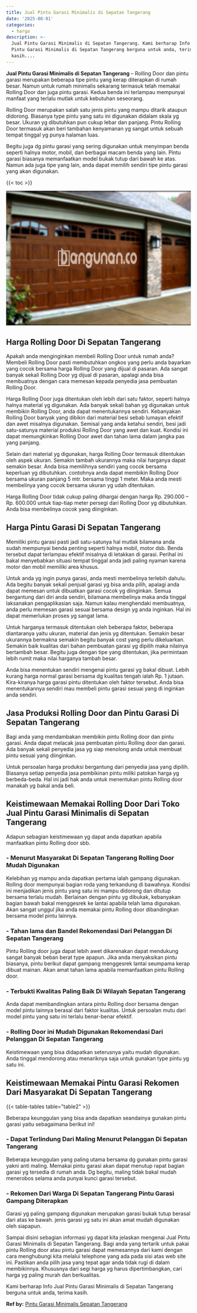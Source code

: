 ```yaml
---
title: Jual Pintu Garasi Minimalis di Sepatan Tangerang
date: '2025-08-01'
categories:
  - harga
description: >-
  Jual Pintu Garasi Minimalis di Sepatan Tangerang. Kami berharap Info Jual
  Pintu Garasi Minimalis di Sepatan Tangerang berguna untuk anda, terima
  kasih....
---
```


**Jual Pintu Garasi Minimalis di Sepatan Tangerang** – Rolling Door dan pintu garasi merupakan beberapa tipe pintu yang kerap diterapkan di rumah besar. Namun untuk rumah minimalis sekarang termasuk telah memakai Rolling Door dan juga pintu garasi. Kedua benda ini terlampau mempunyai manfaat yang terlalu mutlak untuk kebutuhan seseorang.

Rolling Door merupakan salah satu jenis pintu yang mampu ditarik ataupun didorong. Biasanya type pintu yang satu ini digunakan didalam skala yg besar. Ukuran yg dibutuhkan pun cukup lebar dan panjang. Pintu Rolling Door termasuk akan beri tambahan kenyamanan yg sangat untuk sebuah tempat tinggal yg punya halaman luas.

Begitu juga dg pintu garasi yang sering digunakan untuk menyimpan benda seperti halnya motor, mobil, dan berbagai macam benda yang lain. Pintu garasi biasanya memanfaatkan model bukak tutup dari bawah ke atas. Namun ada juga tipe yang lain, anda dapat memilih sendiri tipe pintu garasi yang akan digunakan.

{{< toc >}}

![Jual Pintu Garasi Minimalis di Sepatan Tangerang](/images/pintu-garasi-71.png)

## Harga Rolling Door Di Sepatan Tangerang

Apakah anda menginginkan membeli Rolling Door untuk rumah anda? Membeli Rolling Door pasti membutuhkan ongkos yang perlu anda bayarkan yang cocok bersama harga Rolling Door yang dijual di pasaran. Ada sangat banyak sekali Rolling Door yg dijual di pasaran, apalagi anda bisa membuatnya dengan cara memesan kepada penyedia jasa pembuatan Rolling Door.

Harga Rolling Door juga ditentukan oleh lebih dari satu faktor, seperti halnya halnya material yg digunakan. Ada banyak sekali bahan yg digunakan untuk membikin Rolling Door, anda dapat menentukannya sendiri. Kebanyakan Rolling Door banyak yang dibikin dari material besi sebab lumayan efektif dan awet misalnya digunakan. Semisal yang anda ketahui sendiri, besi jadi satu-satunya material produksi Rolling Door yang awet dan kuat. Kondisi ini dapat memungkinkan Rolling Door awet dan tahan lama dalam jangka pas yang panjang.

Selain dari material yg digunakan, harga Rolling Door termasuk ditentukan oleh aspek ukuran. Semakin tambah ukurannya maka nilai harganya dapat semakin besar. Anda bisa memilihnya sendiri yang cocok bersama keperluan yg dibutuhkan. contohnya anda dapat membikin Rolling Door bersama ukuran panjang 5 mtr. bersama tinggi 1 meter. Maka anda mesti membelinya yang cocok bersama ukuran yg udah ditentukan.

Harga Rolling Door tidak cukup paling dihargai dengan harga Rp. 290.000 – Rp. 600.000 untuk tiap-tiap meter persegi dari Rolling Door yg dibutuhkan. Anda bisa membelinya cocok yang diinginkan.

## Harga Pintu Garasi Di Sepatan Tangerang

Memiliki pintu garasi pasti jadi satu-satunya hal mutlak bilamana anda sudah mempunyai benda penting seperti halnya mobil, motor dsb. Benda tersebut dapat terlampau efektif misalnya di letakkan di garasi. Perihal ini bakal menyebabkan situasi tempat tinggal anda jadi paling nyaman karena motor dan mobil memiliki area khusus.

Untuk anda yg ingin punya garasi, anda mesti membelinya terlebih dahulu. Ada begitu banyak sekali penjual garasi yg bisa anda pilih, apalagi anda dapat memesan untuk dibuatkan garasi cocok yg diinginkan. Semua bergantung dari diri anda sendiri, bilamana membelinya maka anda tinggal laksanakan pengaplikasian saja. Namun kalau menghendaki membuatnya, anda perlu memesan garasi sesuai bersama design yg anda inginkan. Hal ini dapat memerlukan proses yg sangat lama.

Untuk harganya termasuk ditentukan oleh beberapa faktor, beberapa diantaranya yaitu ukuran, material dan jenis yg ditentukan. Semakin besar ukurannya bermakna semakin begitu banyak cost yang perlu dikeluarkan. Semakin baik kualitas dari bahan pembuatan garasi yg dipilih maka nilainya bertambah besar. Begitu juga dengan tipe yang ditentukan, jika permintaan lebih rumit maka nilai harganya tambah besar.

Anda bisa menentukan sendiri mengenai pintu garasi yg bakal dibuat. Lebih kurang harga normal garasi bersama dg kualitas tengah ialah Rp. 1 jutaan. Kira-kiranya harga garasi pintu ditentukan oleh faktor tersebut. Anda bisa menentukannya sendiri mau membeli pintu garasi sesuai yang di inginkan anda sendiri.

## Jasa Produksi Rolling Door dan Pintu Garasi Di Sepatan Tangerang

Bagi anda yang mendambakan membikin pintu Rolling door dan pintu garasi. Anda dapat melacak jasa pembuatan pintu Rolling door dan garasi. Ada banyak sekali penyedia jasa yg siap menolong anda untuk membuat pintu sesuai yang diinginkan.

Untuk persoalan harga produksi bergantung dari penyedia jasa yang dipilih. Biasanya setiap penyedia jasa pembikinan pintu miliki patokan harga yg berbeda-beda. Hal ini jadi hak anda untuk menentukan pintu Rolling door manakah yg bakal anda beli.

## Keistimewaan Memakai Rolling Door Dari Toko Jual Pintu Garasi Minimalis di Sepatan Tangerang

Adapun sebagian keistimewaan yg dapat anda dapatkan apabila manfaatkan pintu Rolling door sbb.

### \- Menurut Masyarakat Di Sepatan Tangerang Rolling Door Mudah Digunakan

Kelebihan yg mampu anda dapatkan pertama ialah gampang digunakan. Rolling door mempunyai bagian roda yang terkandung di bawahnya. Kondisi ini menjadikan jenis pintu yang satu ini mampu didorong dan ditutup bersama terlalu mudah. Berlainan dengan pintu yg dibukak, kebanyakan bagian bawah bakal menggesrek ke lantai apabila telah lama digunakan. Akan sangat unggul jika anda memakai pintu Rolling door dibandingkan bersama model pintu lainnya.

### \- Tahan lama dan Bandel Rekomendasi Dari Pelanggan Di Sepatan Tangerang

Pintu Rolling door juga dapat lebih awet dikarenakan dapat mendukung sangat banyak beban berat type apapun. Jika anda menyaksikan pintu biasanya, pintu berikut dapat gampang menggesrek lantai seumpama kerap dibuat mainan. Akan amat tahan lama apabila memanfaatkan pintu Rolling door.

### \- Terbukti Kwalitas Paling Baik Di Wilayah Sepatan Tangerang

Anda dapat membandingkan antara pintu Rolling door bersama dengan model pintu lainnya berasal dari faktor kualitas. Untuk persoalan mutu dari model pintu yang satu ini terlalu benar-benar efektif.

### \- Rolling Door ini Mudah Digunakan Rekomendasi Dari Pelanggan Di Sepatan Tangerang

Keistimewaan yang bisa didapatkan seterusnya yaitu mudah digunakan. Anda tinggal mendorong atau menariknya saja untuk gunakan type pintu yg satu ini.

## Keistimewaan Memakai Pintu Garasi Rekomen Dari Masyarakat Di Sepatan Tangerang

{{< table-tables table="table2" >}}

Beberapa keunggulan yang bisa anda dapatkan seandainya gunakan pintu garasi yaitu sebagaimana berikut ini!

### \- Dapat Terlindung Dari Maling Menurut Pelanggan Di Sepatan Tangerang

Beberapa keunggulan yang paling utama bersama dg gunakan pintu garasi yakni anti maling. Memakai pintu garasi akan dapat menutup rapat bagian garasi yg tersedia di rumah anda. Dg begitu, maling tidak bakal mudah menerobos selama anda punyai kunci garasi tersebut.

### \- Rekomen Dari Warga Di Sepatan Tangerang Pintu Garasi Gampang Diterapkan

Garasi yg paling gampang digunakan merupakan garasi bukak tutup berasal dari atas ke bawah. jenis garasi yg satu ini akan amat mudah digunakan oleh siapapun.

Sampai disini sebagian informasi yg dapat kita jelaskan mengenai Jual Pintu Garasi Minimalis di Sepatan Tangerang. Bagi anda yang tertarik untuk pakai pintu Rolling door atau pintu garasi dapat memesannya dari kami dengan cara menghubungi kita melalui telephone yang ada pada sisi atas web site ini. Pastikan anda pilih jasa yang tepat agar anda tidak rugi di dalam membikinnya. Khususnya dari segi harga yg harus dipertimbangkan, cari harga yg paling murah dan berkualitas.

Kami berharap Info Jual Pintu Garasi Minimalis di Sepatan Tangerang berguna untuk anda, terima kasih.

**Ref by:** [Pintu Garasi Minimalis Sepatan Tangerang](https://id.wikipedia.org/wiki/Pintu)

